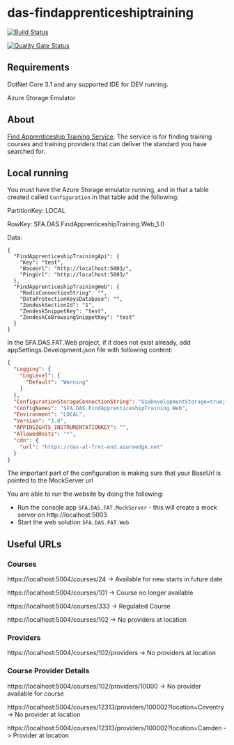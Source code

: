 # das-findapprenticeshiptraining


[![Build Status](https://sfa-gov-uk.visualstudio.com/Digital%20Apprenticeship%20Service/_apis/build/status/SkillsFundingAgency.das-findapprenticeshiptraining?branchName=master)](https://sfa-gov-uk.visualstudio.com/Digital%20Apprenticeship%20Service/_build/latest?definitionId=2181&branchName=master)

[![Quality Gate Status](https://sonarcloud.io/api/project_badges/measure?project=SkillsFundingAgency_das-findapprenticeshiptraining&metric=alert_status)](https://sonarcloud.io/dashboard?id=SkillsFundingAgency_das-findapprenticeshiptraining)

## Requirements

DotNet Core 3.1 and any supported IDE for DEV running.

Azure Storage Emulator

## About

[Find Apprenticeship Training Service](https://findapprenticeshiptraining.apprenticeships.education.gov.uk/). The service is for finding training courses and training providers that can deliver the standard you have searched for. 

## Local running

You must have the Azure Storage emulator running, and in that a table created called `Configuration` in that table add the following:

PartitionKey: LOCAL

RowKey: SFA.DAS.FindApprenticeshipTraining.Web_1.0

Data:
```
{
  "FindApprenticeshipTrainingApi": {
    "Key": "test",
    "BaseUrl": "http://localhost:5003/",
    "PingUrl": "http://localhost:5003/"
  },
  "FindApprenticeshipTrainingWeb": {
    "RedisConnectionString": "",
    "DataProtectionKeysDatabase": "",
    "ZendeskSectionId": "1",
    "ZendeskSnippetKey": "test",
    "ZendeskCoBrowsingSnippetKey": "test"
  }
}
```

In the SFA.DAS.FAT.Web project, if it does not exist already, add appSettings.Development.json file with following content:
```json
{
  "Logging": {
    "LogLevel": {
      "Default": "Warning"
    }
  },
  "ConfigurationStorageConnectionString": "UseDevelopmentStorage=true;",
  "ConfigNames": "SFA.DAS.FindApprenticeshipTraining.Web",
  "Environment": "LOCAL",
  "Version": "1.0",
  "APPINSIGHTS_INSTRUMENTATIONKEY": "",
  "AllowedHosts": "*",
  "cdn": {
    "url": "https://das-at-frnt-end.azureedge.net"
  }
}
```


The important part of the configuration is making sure that your BaseUrl is pointed to the MockServer url

You are able to run the website by doing the following:
* Run the console app ```SFA.DAS.FAT.MockServer``` - this will create a mock server on http://localhost:5003
* Start the web solution ```SFA.DAS.FAT.Web```


## Useful URLs


### Courses
https://localhost:5004/courses/24 -> Available for new starts in future date

https://localhost:5004/courses/101 -> Course no longer available

https://localhost:5004/courses/333 -> Regulated Course

https://localhost:5004/courses/102 -> No providers at location

### Providers
https://localhost:5004/courses/102/providers -> No providers at location

### Course Provider Details
https://localhost:5004/courses/102/providers/10000 -> No provider available for course

https://localhost:5004/courses/12313/providers/100002?location=Coventry -> No provider at location

https://localhost:5004/courses/12313/providers/100002?location=Camden -> Provider at location
